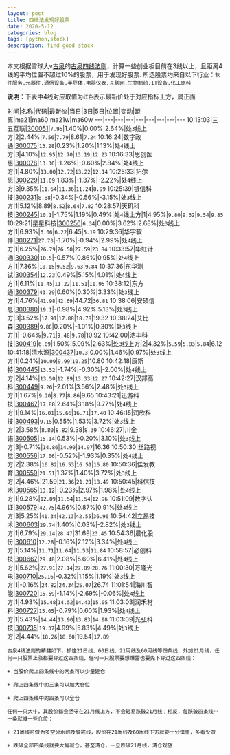 ```yaml
---
layout: post
title: 四线法发现好股票
date: 2020-5-12
categories: blog
tags: [python,stock]
description: find good stock
---
```



本文根据雪球大v[古泉](https://xueqiu.com/u/7148646888)的[古泉四线法则](https://xueqiu.com/7148646888/130498192)，计算一些创业板目前在3线以上，且距离4线的平均位置不超过10%的股票，用于发现好股票.
所选股票均来自以下行业：`软件服务,元器件,通信设备,半导体,电器仪表,互联网,生物制药,IT设备,化工原料`

**说明**：下表中4线对应取值为`红色`表示最新价处于对应指标上方，属正面


时间|名称|代码|最新价|当日|3日|5日|位置|变动|距离|ma21|ma60|ma21w|ma60w
---|---|---|---|---|---|---|---|---
10:13:03|三五互联|[300051](https://xueqiu.com/S/SZ300051)|`7.95`|1.40%|0.00%|2.64%|处`3`线上方|2|2.44%|`7.56`|`7.79`|8.61|`7.24`
10:16:24|数字政通|[300075](https://xueqiu.com/S/SZ300075)|`13.28`|0.23%|1.20%|1.13%|处`4`线上方|3|4.10%|`12.95`|`12.70`|`13.19`|`12.23`
10:16:33|思创医惠|[300078](https://xueqiu.com/S/SZ300078)|`13.36`|-1.26%|-0.60%|2.84%|处`4`线上方|1|4.80%|`13.00`|`12.72`|`13.22`|`12.14`
10:25:33|拓尔思|[300229](https://xueqiu.com/S/SZ300229)|`11.69`|1.83%|-1.37%|-2.22%|处`4`线上方|3|9.35%|`11.64`|`11.36`|`11.24`|`8.99`
10:25:39|银信科技|[300231](https://xueqiu.com/S/SZ300231)|`8.88`|-0.34%|-0.56%|-3.15%|处`3`线上方|1|5.12%|8.89|`8.52`|`8.64`|`7.82`
10:28:57|天玑科技|[300245](https://xueqiu.com/S/SZ300245)|`10.1`|-1.75%|1.19%|0.49%|处`4`线上方|1|4.95%|`9.80`|`9.32`|`9.54`|`9.85`
10:29:21|星星科技|[300256](https://xueqiu.com/S/SZ300256)|`6.34`|0.00%|3.62%|2.68%|处`3`线上方|1|6.93%|`6.06`|`6.22`|6.45|`5.19`
10:29:36|华宇软件|[300271](https://xueqiu.com/S/SZ300271)|`27.73`|-1.70%|-0.94%|2.99%|处`4`线上方|1|6.25%|`26.79`|`26.50`|`27.59`|`23.84`
10:33:57|华虹计通|[300330](https://xueqiu.com/S/SZ300330)|`10.5`|-0.57%|0.86%|0.95%|处`4`线上方|1|7.36%|`10.15`|`9.52`|`9.63`|`9.84`
10:37:36|东华测试|[300354](https://xueqiu.com/S/SZ300354)|`12.23`|0.49%|5.15%|4.01%|处`4`线上方|1|6.11%|`11.45`|`11.22`|`11.51`|`11.95`
10:38:12|东方通|[300379](https://xueqiu.com/S/SZ300379)|`43.29`|0.60%|0.30%|3.33%|处`3`线上方|1|4.76%|`41.98`|`42.69`|44.72|`36.81`
10:38:06|安硕信息|[300380](https://xueqiu.com/S/SZ300380)|`19.1`|-0.98%|4.92%|5.13%|处`3`线上方|3|3.52%|`17.91`|`17.88`|`18.78`|19.32
10:38:24|艾比森|[300389](https://xueqiu.com/S/SZ300389)|`9.88`|0.20%|-1.01%|0.30%|处`3`线上方|1|-0.64%|`9.71`|`9.48`|`9.78`|10.92
10:42:00|浩丰科技|[300419](https://xueqiu.com/S/SZ300419)|`6.09`|1.50%|5.09%|2.63%|处`3`线上方|2|4.32%|`5.59`|`5.83`|`5.84`|6.12
10:41:18|清水源|[300437](https://xueqiu.com/S/SZ300437)|`10.3`|0.00%|1.46%|0.97%|处`3`线上方|1|0.24%|`10.09`|`9.99`|`10.25`|10.80
10:42:18|康斯特|[300445](https://xueqiu.com/S/SZ300445)|`13.52`|-1.74%|-0.30%|-2.00%|处`4`线上方|2|4.14%|`13.50`|`12.89`|`13.33`|`12.27`
10:42:27|汉邦高科|[300449](https://xueqiu.com/S/SZ300449)|`9.26`|-2.01%|3.56%|2.48%|处`3`线上方|1|1.67%|`9.20`|`8.77`|`8.86`|9.65
10:43:21|迅游科技|[300467](https://xueqiu.com/S/SZ300467)|`17.88`|2.64%|3.18%|9.77%|处`4`线上方|1|9.14%|`16.01`|`15.66`|`16.71`|`17.40`
10:46:15|润欣科技|[300493](https://xueqiu.com/S/SZ300493)|`9.15`|0.55%|1.53%|3.72%|处`3`线上方|2|3.58%|`8.80`|`8.82`|9.38|`8.39`
10:46:27|川金诺|[300505](https://xueqiu.com/S/SZ300505)|`15.14`|0.53%|-0.20%|3.10%|处`3`线上方|3|-0.71%|`14.86`|`14.90`|`14.97`|16.36
10:50:30|丝路视觉|[300556](https://xueqiu.com/S/SZ300556)|`17.06`|-0.52%|-1.93%|0.35%|处`4`线上方|2|2.38%|`16.82`|`16.53`|`16.51`|`16.80`
10:50:36|佳发教育|[300559](https://xueqiu.com/S/SZ300559)|`21.51`|1.37%|1.40%|3.72%|处`3`线上方|2|4.46%|21.59|`21.36`|`21.21`|`18.49`
10:50:45|科信技术|[300565](https://xueqiu.com/S/SZ300565)|`13.12`|-0.23%|2.97%|1.98%|处`4`线上方|1|9.28%|`12.09`|`11.54`|`11.54`|`12.96`
10:51:09|数字认证|[300579](https://xueqiu.com/S/SZ300579)|`42.75`|4.96%|0.87%|0.91%|处`4`线上方|3|5.25%|`41.34`|`42.13`|`42.55`|`36.96`
10:54:42|立昂技术|[300603](https://xueqiu.com/S/SZ300603)|`29.74`|1.40%|0.03%|-2.82%|处`3`线上方|1|6.79%|`29.14`|`28.47`|31.69|`23.45`
10:54:36|晨化股份|[300610](https://xueqiu.com/S/SZ300610)|`12.28`|-0.16%|2.12%|3.34%|处`4`线上方|1|5.14%|`11.71`|`11.64`|`11.53`|`11.84`
10:58:57|必创科技|[300667](https://xueqiu.com/S/SZ300667)|`29.48`|2.08%|5.60%|6.41%|处`4`线上方|1|5.62%|`27.91`|`27.14`|`27.89`|`28.76`
11:00:30|万隆光电|[300710](https://xueqiu.com/S/SZ300710)|`25.16`|-0.32%|1.15%|1.19%|处`3`线上方|1|-0.16%|`24.82`|`24.34`|`25.07`|26.74
11:01:54|海川智能|[300720](https://xueqiu.com/S/SZ300720)|`15.59`|-1.14%|-2.69%|-0.06%|处`4`线上方|1|4.93%|`15.48`|`14.52`|`14.43`|`15.05`
11:03:03|润禾材料|[300727](https://xueqiu.com/S/SZ300727)|`15.05`|-0.79%|0.60%|1.93%|处`4`线上方|1|5.43%|`14.44`|`13.90`|`13.83`|`14.98`
11:03:09|光弘科技|[300735](https://xueqiu.com/S/SZ300735)|`19.37`|4.99%|5.83%|4.49%|处`3`线上方|2|4.44%|`18.26`|`18.60`|19.54|`17.89`

```
古泉4线法则的精髓如下。抓住21日线、60日线、21周线及60周线等四条线，外加21月线，任何一只股票上涨都要穿过这四条线，任何一只股票要想爆雷也要先下穿过这四条线：

+ 当股价爬上四条线中的两条可以少量建仓

+ 爬上四条线中的三条可以加大仓位

+ 爬上四条线中的四条可以全仓

任何一只大牛，其股价都会坚守在21月线上方，不会轻易跌破21月线；相反，每跌破四条线中一条就减一些仓位：

+ 21周线可做为多空分水岭及警戒线，股价在21周线及60周线下方就要十分慎重，多看少做

+ 跌破全部四条线就要大幅减仓，甚至清仓，一旦跌破21月线，清仓观望
```